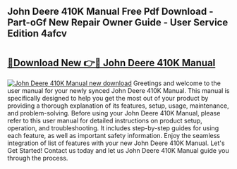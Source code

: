 ## John Deere 410K Manual Free Pdf Download - Part-oGf New Repair Owner Guide - User Service Edition 4afcv

# <h2><a href="http://bc88060.oget.top/?id=John+Deere+410K+Manual">🔗Download New 👉🔴 John Deere 410K Manual</a></h2>

[![John Deere 410K Manual new download](https://i.imgur.com/5g1atiW.png)](http://bc88060.oget.top/?id=John+Deere+410K+Manual)
Greetings and welcome to the user manual for your newly synced John Deere 410K Manual. This manual is specifically designed to help you get the most out of your product by providing a thorough explanation of its features, setup, usage, maintenance, and problem-solving. Before using your John Deere 410K Manual, please refer to this user manual for detailed instructions on product setup, operation, and troubleshooting. It includes step-by-step guides for using each feature, as well as important safety information. Enjoy the seamless integration of list of features with your new John Deere 410K Manual. Let's Get Started! Contact us today and let us John Deere 410K Manual guide you through the process.
